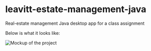 # leavitt-estate-management-java
Real-estate management Java desktop app for a class assignment

Below is what it looks like:

![Mockup of the project]()
